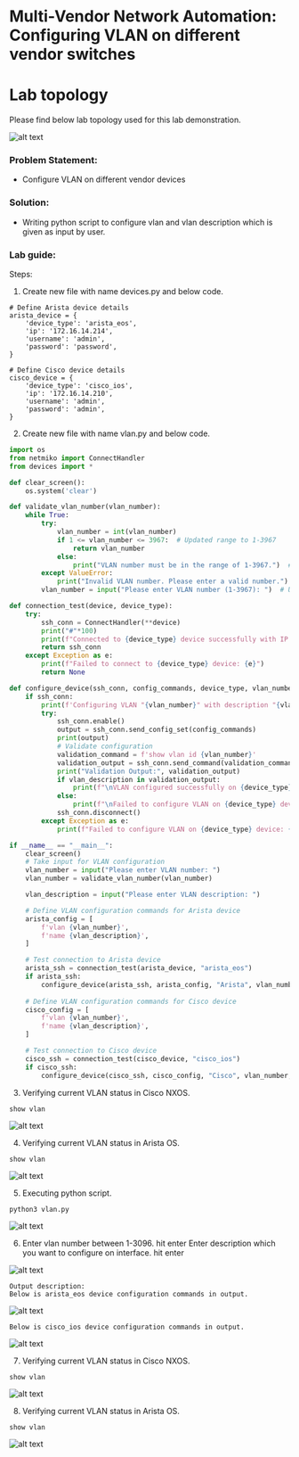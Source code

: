 # Multi-Vendor Network Automation: Configuring VLAN on different vendor switches

# Lab topology
Please find below lab topology used for this lab demonstration.

![alt text](image.png)

### Problem Statement:
* Configure VLAN on different vendor devices

### Solution:
* Writing python script to configure vlan and vlan description which is given as input by user.

### Lab guide:
Steps:

1. Create new file with name devices.py and below code.

```inventory
# Define Arista device details
arista_device = {
    'device_type': 'arista_eos',
    'ip': '172.16.14.214',
    'username': 'admin',
    'password': 'password',
}

# Define Cisco device details
cisco_device = {
    'device_type': 'cisco_ios',
    'ip': '172.16.14.210',
    'username': 'admin',
    'password': 'admin',
}
```
2. Create new file with name vlan.py and below code.

```python
import os
from netmiko import ConnectHandler
from devices import *

def clear_screen():
    os.system('clear')

def validate_vlan_number(vlan_number):
    while True:
        try:
            vlan_number = int(vlan_number)
            if 1 <= vlan_number <= 3967:  # Updated range to 1-3967
                return vlan_number
            else:
                print("VLAN number must be in the range of 1-3967.")  # Updated error message
        except ValueError:
            print("Invalid VLAN number. Please enter a valid number.")
        vlan_number = input("Please enter VLAN number (1-3967): ")  # Updated prompt

def connection_test(device, device_type):
    try:
        ssh_conn = ConnectHandler(**device)
        print("#"*100)
        print(f"Connected to {device_type} device successfully with IP address: {device['ip']}")
        return ssh_conn
    except Exception as e:
        print(f"Failed to connect to {device_type} device: {e}")
        return None

def configure_device(ssh_conn, config_commands, device_type, vlan_number, vlan_description):
    if ssh_conn:
        print(f'Configuring VLAN "{vlan_number}" with description "{vlan_description}" on {device_type} device...')
        try:
            ssh_conn.enable()
            output = ssh_conn.send_config_set(config_commands)
            print(output)
            # Validate configuration
            validation_command = f'show vlan id {vlan_number}'
            validation_output = ssh_conn.send_command(validation_command)
            print("Validation Output:", validation_output)
            if vlan_description in validation_output:
                print(f"\nVLAN configured successfully on {device_type} device.")
            else:
                print(f"\nFailed to configure VLAN on {device_type} device.")
            ssh_conn.disconnect()
        except Exception as e:
            print(f"Failed to configure VLAN on {device_type} device: {e}")

if __name__ == "__main__":
    clear_screen()
    # Take input for VLAN configuration
    vlan_number = input("Please enter VLAN number: ")
    vlan_number = validate_vlan_number(vlan_number)

    vlan_description = input("Please enter VLAN description: ")

    # Define VLAN configuration commands for Arista device
    arista_config = [
        f'vlan {vlan_number}',
        f'name {vlan_description}',
    ]

    # Test connection to Arista device
    arista_ssh = connection_test(arista_device, "arista_eos")
    if arista_ssh:
        configure_device(arista_ssh, arista_config, "Arista", vlan_number, vlan_description)
    
    # Define VLAN configuration commands for Cisco device
    cisco_config = [
        f'vlan {vlan_number}',
        f'name {vlan_description}',
    ]

    # Test connection to Cisco device
    cisco_ssh = connection_test(cisco_device, "cisco_ios")
    if cisco_ssh:
        configure_device(cisco_ssh, cisco_config, "Cisco", vlan_number, vlan_description)
```
3. Verifying current VLAN status in Cisco NXOS.

```code
show vlan
```

![alt text](image-27.png)

4. Verifying current VLAN status in Arista OS.
```code
show vlan
```

![alt text](image-28.png)

5. Executing python script.
```code
python3 vlan.py
```

![alt text](image-29.png)

6. Enter vlan number between 1-3096. hit enter
    Enter description which you want to configure on interface. hit enter

![alt text](image-30.png)

    Output description:
    Below is arista_eos device configuration commands in output.
    
![alt text](image-31.png)

    Below is cisco_ios device configuration commands in output.

![alt text](image-32.png)

7. Verifying current VLAN status in Cisco NXOS.
```code
show vlan
```

![alt text](image-33.png)

8. Verifying current VLAN status in Arista OS.
```code
show vlan
```
![alt text](image-34.png)
